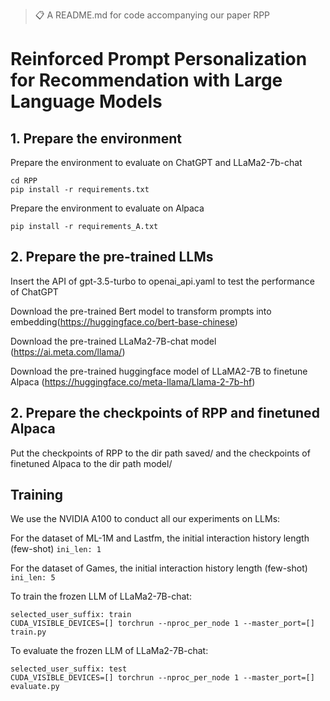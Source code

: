 >📋  A  README.md for code accompanying our paper RPP

# Reinforced Prompt Personalization for Recommendation with Large Language Models


## 1. Prepare the environment

 Prepare the environment to evaluate on ChatGPT and LLaMa2-7b-chat
```
cd RPP
pip install -r requirements.txt
```
 Prepare the environment to evaluate on Alpaca
```
pip install -r requirements_A.txt
```
## 2. Prepare the pre-trained LLMs

Insert the API of gpt-3.5-turbo to openai_api.yaml to test the performance of ChatGPT

Download the pre-trained Bert model to transform prompts into embedding(<https://huggingface.co/bert-base-chinese>) 

Download the pre-trained LLaMa2-7B-chat model (<https://ai.meta.com/llama/>)

Download the pre-trained huggingface model of LLaMA2-7B to finetune Alpaca (<https://huggingface.co/meta-llama/Llama-2-7b-hf>)

## 2. Prepare the checkpoints of RPP and finetuned Alpaca
Put the checkpoints of RPP to the dir path saved/ and the checkpoints of finetuned Alpaca to the dir path model/

## Training

We use the NVIDIA A100 to conduct all our experiments on LLMs:

For the dataset of ML-1M and Lastfm, the initial interaction history length (few-shot) ```ini_len: 1```

For the dataset of Games, the initial interaction history length (few-shot) ```ini_len: 5```

To train the frozen LLM of LLaMa2-7B-chat:
```
selected_user_suffix: train
CUDA_VISIBLE_DEVICES=[] torchrun --nproc_per_node 1 --master_port=[] train.py

```
To evaluate the frozen LLM of LLaMa2-7B-chat:
```
selected_user_suffix: test
CUDA_VISIBLE_DEVICES=[] torchrun --nproc_per_node 1 --master_port=[] evaluate.py
```



